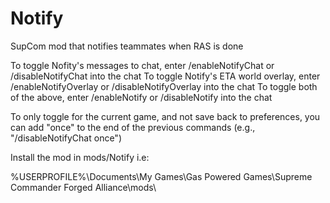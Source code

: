 Notify
======

SupCom mod that notifies teammates when RAS is done

To toggle Nofity's messages to chat, enter /enableNotifyChat or /disableNotifyChat into the chat
To toggle Notify's ETA world overlay, enter /enableNotifyOverlay or /disableNotifyOverlay into the chat
To toggle both of the above, enter /enableNotify or /disableNotify into the chat

To only toggle for the current game, and not save back to preferences, you can add "once" to the end of the previous commands (e.g., "/disableNotifyChat once")

Install the mod in mods/Notify i.e:

%USERPROFILE%\Documents\My Games\Gas Powered Games\Supreme Commander Forged Alliance\mods\
